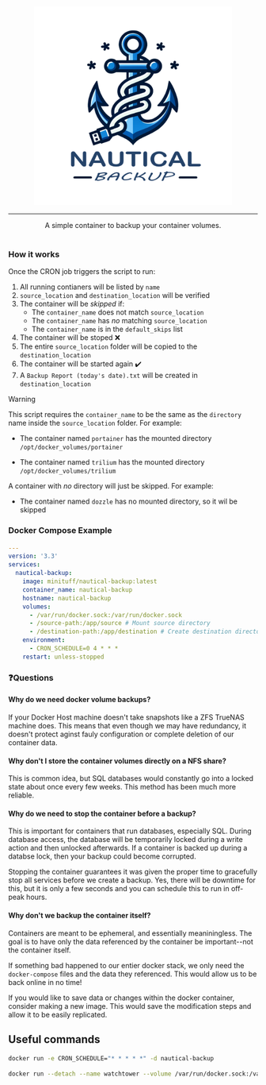 <div align="center">
    <img width="400" alt="Title" src="./media/Logo-transparent.png"/>
    
---
A simple container to backup your container volumes.
<br/><br/>
    
</div>

### How it works
Once the CRON job triggers the script to run:

1. All running contianers will be listed by `name`
1. `source_location` and `destination_location` will be verified
1. The container will be *skipped* if:
    * The `container_name` does not match `source_location`
    * The `container_name` has *no* matching `source_location`
    * The `container_name` is in the `default_skips` list
1. The container will be stoped ❌
1. The entire `source_location` folder will be copied to the `destination_location`
1. The container will be started again ✔️
1. A `Backup Report (today's date).txt` will be created in `destination_location`

> [!WARNING]
> This script requires the `container_name` to be the same as the `directory` name inside the `source_location` folder.
>    For example: 
>    
>    * The container named `portainer` has the mounted directory `/opt/docker_volumes/portainer`
>    
>    * The container named `trilium` has the mounted directory `/opt/docker_volumes/trilium`
>
>    A container with *no* directory will just be skipped. For example:
>
>    * The container named `dozzle` has no mounted directory, so it wil be skipped


### Docker Compose Example
```yaml
---
version: '3.3'
services:
  nautical-backup:
    image: minituff/nautical-backup:latest
    container_name: nautical-backup
    hostname: nautical-backup
    volumes:
      - /var/run/docker.sock:/var/run/docker.sock
      - /source-path:/app/source # Mount source directory
      - /destination-path:/app/destination # Create destination directory
    environment:
      - CRON_SCHEDULE=0 4 * * *
    restart: unless-stopped

```
### ❓Questions

####  Why do we need docker volume backups?
If your Docker Host machine doesn't take snapshots like a ZFS TrueNAS machine does. This means that even though we may have redundancy, it doesn't protect aginst fauly configuration or complete deletion of our container data.

#### Why don't I store the container volumes directly on a NFS share?
This is common idea, but SQL databases would constantly go into a locked state about once every few weeks.
This method has been much more reliable.

#### Why do we need to stop the container before a backup?
This is important for containers that run databases, especially SQL. During database access, the database will be temporarily locked during a write action and then unlocked afterwards. If a container is backed up during a databse lock, then your backup could become corrupted.

Stopping the container guarantees it was given the proper time to gracefully stop all services before we create a backup. Yes, there will be downtime for this, but it is only a few seconds and you can schedule this to run in off-peak hours.

####  Why don't we backup the container itself?
Containers are meant to be ephemeral, and essentially meaniningless. The goal is to have only the data referenced by the container be important--not the container itself.

If something bad happened to our entier docker stack, we only need the `docker-compose` files and the data they referenced. This would allow us to be back online in no time!

If you would like to save data or changes within the docker container, consider making a new image. This would save the modification steps and allow it to be easily replicated.

## Useful commands

```bash
docker run -e CRON_SCHEDULE="* * * * *" -d nautical-backup
```

```bash
docker run --detach --name watchtower --volume /var/run/docker.sock:/var/run/docker.sock containrrr/watchtower
```
